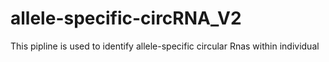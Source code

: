 # allele-specific-circRNA_V2
This pipline is used to identify allele-specific circular Rnas within individual
